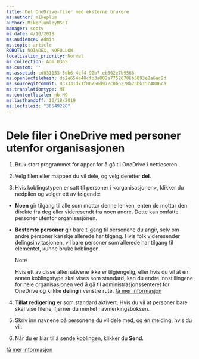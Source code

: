 ```yaml
---
title: Del OneDrive-filer med eksterne brukere
ms.author: mikeplum
author: MikePlumleyMSFT
manager: scotv
ms.date: 4/10/2018
ms.audience: Admin
ms.topic: article
ROBOTS: NOINDEX, NOFOLLOW
localization_priority: Normal
ms.collection: Adm_O365
ms.custom: ''
ms.assetid: cd031153-5db6-4cf4-92b7-eb562e7b9568
ms.openlocfilehash: da2e654a40cfb3a802a77526706b5093e2a6ac2d
ms.sourcegitcommit: 037331d71f06750d972c0b6278b23bb15c4806ca
ms.translationtype: MT
ms.contentlocale: nb-NO
ms.lasthandoff: 10/18/2019
ms.locfileid: "36549228"
---
```

# <a name="share-files-in-onedrive-with-people-outside-your-organization"></a>Dele filer i OneDrive med personer utenfor organisasjonen

1. Bruk start programmet for apper for å gå til OneDrive i nettleseren. 
    
2. Velg filen eller mappen du vil dele, og velg deretter **del**. 
    
3. Hvis koblingstypen er satt til personer i \<organisasjonen\>, klikker du nedpilen og velger ett av følgende: 
    
  - **Noen** gir tilgang til alle som mottar denne lenken, enten de mottar den direkte fra deg eller videresendt fra noen andre. Dette kan omfatte personer utenfor organisasjonen. 
    
  - **Bestemte personer** gir bare tilgang til personene du angir, selv om andre personer kanskje allerede har tilgang. Hvis folk videresender delingsinvitasjonen, vil bare personer som allerede har tilgang til elementet, kunne bruke koblingen. 
    
    > [!NOTE]
    > Hvis ett av disse alternativene ikke er tilgjengelig, eller hvis du vil at en annen koblingstype skal vises som standard, kan du endre innstillingene for hele organisasjonen ved å gå til administrasjonssenteret for OneDrive og klikke **deling** i venstre rute. [få mer informasjon](https://go.microsoft.com/fwlink/?linkid=871961)
  
4. **Tillat redigering** er som standard aktivert. Hvis du vil at personer bare skal vise filene, fjerner du merket i avmerkingsboksen. 
    
5. Skriv inn navnene på personene du vil dele med, og en melding, hvis du vil.
    
6. Når du er klar til å sende koblingen, klikker du **Send**. 
    
[få mer informasjon](https://go.microsoft.com/fwlink/?linkid=871861)
  

